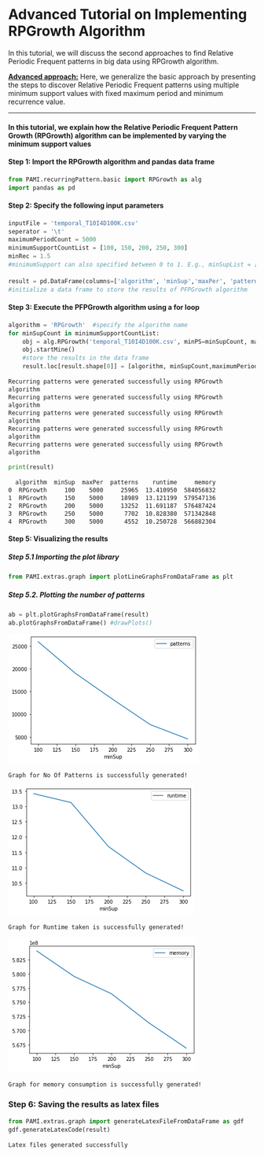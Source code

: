 # Advanced Tutorial on Implementing RPGrowth Algorithm

In this tutorial, we will discuss the second approaches to find Relative Periodic Frequent patterns in big data using RPGrowth algorithm.

[__Advanced approach:__](#advApproach) Here, we generalize the basic approach by presenting the steps to discover Relative Periodic Frequent patterns using multiple minimum support values with fixed maximum period and minimum recurrence value.

***

#### In this tutorial, we explain how the Relative Periodic Frequent Pattern Growth (RPGrowth) algorithm  can be implemented by varying the minimum support values

#### Step 1: Import the RPGrowth algorithm and pandas data frame


```python
from PAMI.recurringPattern.basic import RPGrowth as alg
import pandas as pd
```

#### Step 2: Specify the following input parameters


```python
inputFile = 'temporal_T10I4D100K.csv'
seperator = '\t'
maximumPeriodCount = 5000
minimumSupportCountList = [100, 150, 200, 250, 300] 
minRec = 1.5
#minimumSupport can also specified between 0 to 1. E.g., minSupList = [0.005, 0.006, 0.007, 0.008, 0.009]

result = pd.DataFrame(columns=['algorithm', 'minSup','maxPer', 'patterns', 'runtime', 'memory']) 
#initialize a data frame to store the results of PFPGrowth algorithm
```

#### Step 3: Execute the PFPGrowth algorithm using a for loop


```python
algorithm = 'RPGrowth'  #specify the algorithm name
for minSupCount in minimumSupportCountList:
    obj = alg.RPGrowth('temporal_T10I4D100K.csv', minPS=minSupCount, maxPer=maximumPeriodCount, minRec=minRec, sep=seperator)
    obj.startMine()
    #store the results in the data frame
    result.loc[result.shape[0]] = [algorithm, minSupCount,maximumPeriodCount, len(obj.getPatterns()), obj.getRuntime(), obj.getMemoryRSS()]

```

    Recurring patterns were generated successfully using RPGrowth algorithm 
    Recurring patterns were generated successfully using RPGrowth algorithm 
    Recurring patterns were generated successfully using RPGrowth algorithm 
    Recurring patterns were generated successfully using RPGrowth algorithm 
    Recurring patterns were generated successfully using RPGrowth algorithm 



```python
print(result)
```

      algorithm  minSup  maxPer  patterns    runtime     memory
    0  RPGrowth     100    5000     25965  13.410950  584056832
    1  RPGrowth     150    5000     18989  13.121199  579547136
    2  RPGrowth     200    5000     13252  11.691187  576487424
    3  RPGrowth     250    5000      7702  10.828380  571342848
    4  RPGrowth     300    5000      4552  10.250728  566882304


#### Step 5: Visualizing the results

##### Step 5.1 Importing the plot library


```python
from PAMI.extras.graph import plotLineGraphsFromDataFrame as plt
```

##### Step 5.2. Plotting the number of patterns


```python
ab = plt.plotGraphsFromDataFrame(result)
ab.plotGraphsFromDataFrame() #drawPlots()
```


    
![png](output_15_0.png)
    


    Graph for No Of Patterns is successfully generated!



    
![png](output_15_2.png)
    


    Graph for Runtime taken is successfully generated!



    
![png](output_15_4.png)
    


    Graph for memory consumption is successfully generated!


### Step 6: Saving the results as latex files


```python
from PAMI.extras.graph import generateLatexFileFromDataFrame as gdf
gdf.generateLatexCode(result)
```

    Latex files generated successfully

